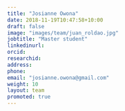 ```yaml
---
title: "Josianne Owona"
date: 2018-11-19T10:47:58+10:00
draft: false
image: "images/team/juan_roldao.jpg"
jobtitle: "Master student"
linkedinurl: 
orcid:
researchid:
address: 
phone:
email: "josianne.owona@gmail.com"
weight: 10
layout: team
promoted: true
---
```


